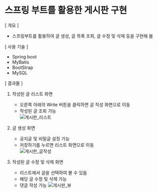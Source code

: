 # 스프링 부트를 활용한 게시판 구현  

[ 개요 ]  
- 스프링부트를 활용하여 글 생성, 글 목록 조회, 글 수정 및 삭제 등을 구현해 봄

[ 사용 기술 ]  
- Spring boot
- MyBatis
- BootStrap
- MySQL

[ 결과물 ]  

1. 작성된 글 리스트 화면  
    - 오른쪽 아래의 Write 버튼을 클릭하면 글 작성 화면으로 이동
    - 작성된 글 조회 가능    
  ![게시판_리스트](https://github.com/Minhee713/TIL/assets/127821647/dcee5847-91e8-4660-83ef-8fda8406eb0e)

2. 글 생성 화면
   - 공지글 및 비밀글 설정 가능
   - 저장하기를 누르면 리스트 화면으로 이동  
  ![게시판_글작성](https://github.com/Minhee713/TIL/assets/127821647/d871661e-48ca-4b8d-af85-e04b2bf39270)

3. 작성된 글 수정 및 삭제 화면
   - 리스트에서 글을 선택하여 볼 수 있음
   - 해당 글 수정 및 삭제 가능
   - 댓글 작성 가능
   ![게시판_뷰](https://github.com/Minhee713/TIL/assets/127821647/16e3013d-d8ef-4898-b27d-95a81528aee8)

